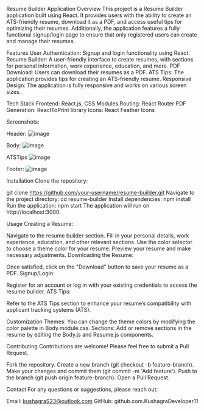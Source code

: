 Resume Builder Application
Overview
This project is a Resume Builder application built using React. It provides users with the ability to create an ATS-friendly resume, download it as a PDF, and access useful tips for optimizing their resumes. Additionally, the application features a fully functional signup/login page to ensure that only registered users can create and manage their resumes.

Features
User Authentication: Signup and login functionality using React.
Resume Builder: A user-friendly interface to create resumes, with sections for personal information, work experience, education, and more.
PDF Download: Users can download their resumes as a PDF.
ATS Tips: The application provides tips for creating an ATS-friendly resume.
Responsive Design: The application is fully responsive and works on various screen sizes.

Tech Stack
Frontend: React.js, CSS Modules
Routing: React Router
PDF Generation: ReactToPrint library
Icons: React Feather Icons

Screenshots:

Header:
![image](https://github.com/user-attachments/assets/6dbbf6d1-d69a-4fae-bf8d-e63791b59ee2)

Body:
![image](https://github.com/user-attachments/assets/9f1700ec-7e01-4374-b6e2-f7be5662ea00)

ATSTips
![image](https://github.com/user-attachments/assets/fe04a404-79e6-42d1-852d-1854ea907dbb)

Footer:
![image](https://github.com/user-attachments/assets/1d4eec39-0621-4e73-9938-f6cac609249a)


Installation
Clone the repository:

git clone https://github.com/your-username/resume-builder.git
Navigate to the project directory:
cd resume-builder
Install dependencies:
npm install
Run the application:
npm start
The application will run on http://localhost:3000.

Usage
Creating a Resume:

Navigate to the resume builder section.
Fill in your personal details, work experience, education, and other relevant sections.
Use the color selector to choose a theme color for your resume.
Preview your resume and make necessary adjustments.
Downloading the Resume:

Once satisfied, click on the "Download" button to save your resume as a PDF.
Signup/Login:

Register for an account or log in with your existing credentials to access the resume builder.
ATS Tips:

Refer to the ATS Tips section to enhance your resume’s compatibility with applicant tracking systems (ATS).

Customization
Themes: You can change the theme colors by modifying the color palette in Body.module.css.
Sections: Add or remove sections in the resume by editing the Body.js and Resume.js components.

Contributing
Contributions are welcome! Please feel free to submit a Pull Request.

Fork the repository.
Create a new branch (git checkout -b feature-branch).
Make your changes and commit them (git commit -m 'Add feature').
Push to the branch (git push origin feature-branch).
Open a Pull Request.

Contact
For any questions or suggestions, please reach out:

Email: kushagraS23@outlook.com
GitHub: github.com.KushagraDeveloper11
